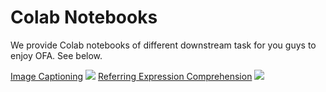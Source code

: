 # Colab Notebooks

We provide Colab notebooks of different downstream task for you guys to enjoy OFA. See below.

[Image Captioning](https://colab.research.google.com/drive/1Q4eNhhhLcgOP4hHqwZwU1ijOlabgve1W?usp=sharing)  [![][colab]](https://colab.research.google.com/drive/1Q4eNhhhLcgOP4hHqwZwU1ijOlabgve1W?usp=sharing)
[Referring Expression Comprehension](https://colab.research.google.com/drive/1AHQNRdaUpRTgr3XySHSlba8aXwBAjwPB?usp=sharing)  [![][colab]](https://colab.research.google.com/drive/1AHQNRdaUpRTgr3XySHSlba8aXwBAjwPB?usp=sharing)

[colab]: <https://colab.research.google.com/assets/colab-badge.svg>
